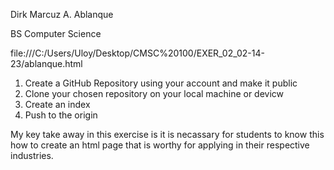 Dirk Marcuz A. Ablanque

BS Computer Science

file:///C:/Users/Uloy/Desktop/CMSC%20100/EXER_02_02-14-23/ablanque.html

1. Create a GitHub Repository using your account and make it public
2. Clone your chosen repository on your local machine or devicw
3. Create an index
4. Push to the origin

My key take away in this exercise is it is necassary for students to know this how to create an html page that is worthy for applying in their respective industries.